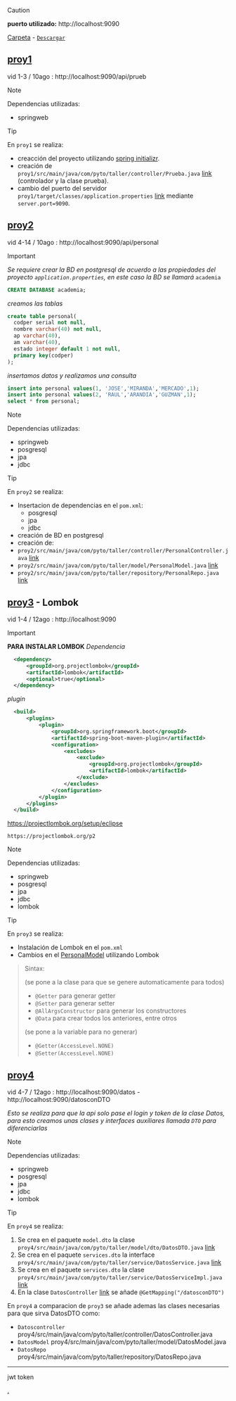 > [!CAUTION]
>**puerto utilizado:** http://localhost:9090
> 
> [Carpeta](https://github.com/jjehu/taller1-springboot/tree/main) - [`Descargar`](https://github.com/jjehu/taller1-springboot/archive/refs/heads/main.zip)

## [proy1](/proy1)
vid 1-3 / 10ago : http://localhost:9090/api/prueb
> [!NOTE]
> Dependencias utilizadas:
> - springweb

> [!TIP]
> En `proy1` se realiza:
> - creacción del proyecto utilizando [spring initializr](https://start.spring.io/).
> - creación de `proy1/src/main/java/com/pyto/taller/controller/Prueba.java` [link](proy1/src/main/java/com/pyto/taller/controller/Prueba.java) (controlador y la clase prueba).
> - cambio del puerto del servidor `proy1/target/classes/application.properties` [link](proy1/target/classes/application.properties) mediante `server.port=9090`.

## [proy2](/proy2)
vid 4-14 / 10ago : http://localhost:9090/api/personal
> [!IMPORTANT]
> *Se requiere crear la BD en postgresql de acuerdo a las propiedades del proyecto `application.properties`, en este caso la BD se llamará* `academia`
> ```sql
> CREATE DATABASE academia;
> ```
> *creamos las tablas*
> ```sql
> create table personal(
> 	codper serial not null,
> 	nombre varchar(40) not null,
> 	ap varchar(40),
> 	am varchar(40),
> 	estado integer default 1 not null,
> 	primary key(codper)
> );
> ```
> *insertamos datos y realizamos una consulta*
> ```sql
> insert into personal values(1, 'JOSE','MIRANDA','MERCADO',1);
> insert into personal values(2, 'RAUL','ARANDIA','GUZMAN',1);
> select * from personal;
> ```

> [!NOTE]
> Dependencias utilizadas:
> - springweb
> - posgresql
> - jpa
> - jdbc

> [!TIP]
> En `proy2` se realiza:
> - Insertacion de dependencias en el `pom.xml`:
> 	- posgresql
> 	- jpa
> 	- jdbc
>  - creación de BD en postgresql
>  - creación de:
> 	- `proy2/src/main/java/com/pyto/taller/controller/PersonalController.java` [link](proy2/src/main/java/com/pyto/taller/controller/PersonalController.java)
>  	- `proy2/src/main/java/com/pyto/taller/model/PersonalModel.java` [link](proy2/src/main/java/com/pyto/taller/model/PersonalModel.java)
>  	- `proy2/src/main/java/com/pyto/taller/repository/PersonalRepo.java` [link](proy2/src/main/java/com/pyto/taller/repository/PersonalRepo.java)

## [proy3](/proy3) - Lombok

vid 1-4 / 12ago : http://localhost:9090
> [!IMPORTANT]
> **PARA INSTALAR LOMBOK**
> *Dependencia*
> ```xml
> 	<dependency>
> 		<groupId>org.projectlombok</groupId>
> 		<artifactId>lombok</artifactId>
> 		<optional>true</optional>
> 	</dependency>
> ```
> *plugin*
> ```xml
> 	<build>
> 		<plugins>
> 			<plugin>
> 				<groupId>org.springframework.boot</groupId>
> 				<artifactId>spring-boot-maven-plugin</artifactId>				
> 				<configuration>
> 					<excludes>
> 						<exclude>
> 							<groupId>org.projectlombok</groupId>
> 							<artifactId>lombok</artifactId>
> 						</exclude>
> 					</excludes>
> 				</configuration>				
> 			</plugin>
> 		</plugins>
> 	</build>
> ```
> https://projectlombok.org/setup/eclipse
> ```
> https://projectlombok.org/p2
> ```

> [!NOTE]
> Dependencias utilizadas:
> - springweb
> - posgresql
> - jpa
> - jdbc
> - lombok

> [!TIP]
> En `proy3` se realiza:
> - Instalación de Lombok en el `pom.xml`
> - Cambios en el [PersonalModel]() utilizando Lombok

>
> Sintax:
> 
> (se pone a la clase para que se genere automaticamente para todos)
> - `@Getter` para generar getter
> - `@Setter` para generar setter
> - `@AllArgsConstructor` para generar los constructores
> - `@Data` para crear todos los anteriores, entre otros
> 
> (se pone a la variable para no generar)
> - `@Getter(AccessLevel.NONE)`
> - `@Setter(AccessLevel.NONE)`

## [proy4](/proy4)

vid 4-7 / 12ago : http://localhost:9090/datos  -  http://localhost:9090/datosconDTO

*Esto se realiza para que la api solo pase el login y token de la clase Datos, para esto creamos unas clases y interfaces auxiliares llamada `DTO` para diferenciarlas*

> [!NOTE]
> Dependencias utilizadas:
> - springweb
> - posgresql
> - jpa
> - jdbc
> - lombok

> [!TIP]
> En `proy4` se realiza:
> 1. Se crea en el paquete `model.dto` la clase `proy4/src/main/java/com/pyto/taller/model/dto/DatosDTO.java` [link](proy4/src/main/java/com/pyto/taller/model/dto/DatosDTO.java)
> 2. Se crea en el paquete `services.dto` la interface `proy4/src/main/java/com/pyto/taller/service/DatosService.java` [link](proy4/src/main/java/com/pyto/taller/service/DatosService.java)
> 3. Se crea en el paquete `services.dto` la clase `proy4/src/main/java/com/pyto/taller/service/DatosServiceImpl.java` [link](proy4/src/main/java/com/pyto/taller/service/DatosServiceImpl.java)
> 4. En la clase `DatosController` [link](proy4/src/main/java/com/pyto/taller/controller/DatosController.java) se añade `@GetMapping("/datosconDTO")`
>
> 
> En `proy4` a comparacion de `proy3` se añade ademas las clases necesarias para que sirva DatosDTO como:
> - `Datoscontroller` proy4/src/main/java/com/pyto/taller/controller/DatosController.java
> - `DatosModel` proy4/src/main/java/com/pyto/taller/model/DatosModel.java
> - `DatosRepo` proy4/src/main/java/com/pyto/taller/repository/DatosRepo.java

---
jwt token

[.](https://docs.github.com/es/get-started/writing-on-github/getting-started-with-writing-and-formatting-on-github/basic-writing-and-formatting-syntax)
